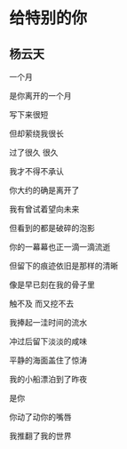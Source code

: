 # 给特别的你

## 杨云天

一个月  

是你离开的一个月  

写下来很短  

但却萦绕我很长  

过了很久 很久  

我才不得不承认  

你大约的确是离开了  



我有曾试着望向未来  

但看到的都是破碎的泡影  

你的一幕幕也正一滴一滴流逝  

但留下的痕迹依旧是那样的清晰  

像是早已刻在我的骨子里  

触不及 而又挖不去  



我捧起一洼时间的流水  

冲过后留下淡淡的咸味  

平静的海面盖住了惊涛  

我的小船漂泊到了昨夜  

是你  

你动了动你的嘴唇  

我推翻了我的世界